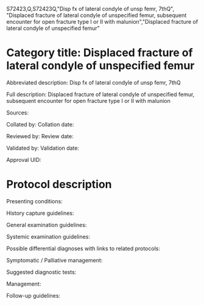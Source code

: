 S72423,Q,S72423Q,"Disp fx of lateral condyle of unsp femr, 7thQ", "Displaced fracture of lateral condyle of unspecified femur, subsequent encounter for open fracture type I or II with malunion","Displaced fracture of lateral condyle of unspecified femur"
# Category title: Displaced fracture of lateral condyle of unspecified femur

Abbreviated description: Disp fx of lateral condyle of unsp femr, 7thQ

Full description: Displaced fracture of lateral condyle of unspecified femur, subsequent encounter for open fracture type I or II with malunion

Sources:

Collated by:
Collation date:

Reviewed by:
Review date:

Validated by:
Validation date:

Approval UID:

# Protocol description

Presenting conditions:

History capture guidelines:

General examination guidelines:

Systemic examination guidelines:

Possible differential diagnoses with links to related protocols:

Symptomatic / Palliative management:

Suggested diagnostic tests:

Management:

Follow-up guidelines:
